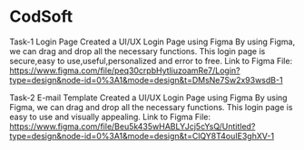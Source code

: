 # CodSoft
Task-1 Login Page
Created a UI/UX Login Page using Figma
By using Figma, we can drag and drop all the necessary functions.
This login page is secure,easy to use,useful,personalized and error to free.
Link to Figma File: https://www.figma.com/file/peq30crpbHytliuzoamRe7/Login?type=design&node-id=0%3A1&mode=design&t=DMsNe7Sw2x93wsdB-1

Task-2 E-mail Template
Created a UI/UX Login Page using Figma
By using Figma, we can drag and drop all the necessary functions.
This login page is easy to use and visually appealing.
Link to Figma File: https://www.figma.com/file/Beu5k435wHABLYJcj5cYsQ/Untitled?type=design&node-id=0%3A1&mode=design&t=ClQY8T4ouIE3ghXV-1
